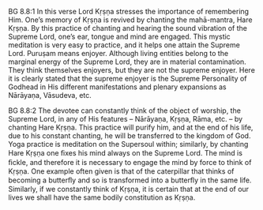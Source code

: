 BG 8.8:1	In this verse Lord Kṛṣṇa stresses the importance of remembering Him. One’s memory of Kṛṣṇa is revived by chanting the mahā-mantra, Hare Kṛṣṇa. By this practice of chanting and hearing the sound vibration of the Supreme Lord, one’s ear, tongue and mind are engaged. This mystic meditation is very easy to practice, and it helps one attain the Supreme Lord. Puruṣam means enjoyer. Although living entities belong to the marginal energy of the Supreme Lord, they are in material contamination. They think themselves enjoyers, but they are not the supreme enjoyer. Here it is clearly stated that the supreme enjoyer is the Supreme Personality of Godhead in His different manifestations and plenary expansions as Nārāyaṇa, Vāsudeva, etc.

BG 8.8:2	The devotee can constantly think of the object of worship, the Supreme Lord, in any of His features – Nārāyaṇa, Kṛṣṇa, Rāma, etc. – by chanting Hare Kṛṣṇa. This practice will purify him, and at the end of his life, due to his constant chanting, he will be transferred to the kingdom of God. Yoga practice is meditation on the Supersoul within; similarly, by chanting Hare Kṛṣṇa one ﬁxes his mind always on the Supreme Lord. The mind is ﬁckle, and therefore it is necessary to engage the mind by force to think of Kṛṣṇa. One example often given is that of the caterpillar that thinks of becoming a butterﬂy and so is transformed into a butterﬂy in the same life. Similarly, if we constantly think of Kṛṣṇa, it is certain that at the end of our lives we shall have the same bodily constitution as Kṛṣṇa.